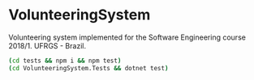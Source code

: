 # VolunteeringSystem

Volunteering system implemented for the Software Engineering course 2018/1. UFRGS - Brazil.

```bash
(cd tests && npm i && npm test)
(cd VolunteeringSystem.Tests && dotnet test)
```

